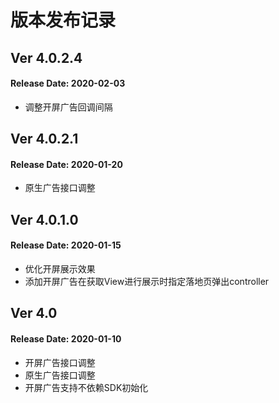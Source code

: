 # 版本发布记录

## Ver 4.0.2.4
#### Release Date: 2020-02-03
* 调整开屏广告回调间隔

## Ver 4.0.2.1
#### Release Date: 2020-01-20
* 原生广告接口调整

## Ver 4.0.1.0
#### Release Date: 2020-01-15
* 优化开屏展示效果
* 添加开屏广告在获取View进行展示时指定落地页弹出controller

## Ver 4.0
#### Release Date: 2020-01-10
* 开屏广告接口调整
* 原生广告接口调整
* 开屏广告支持不依赖SDK初始化
